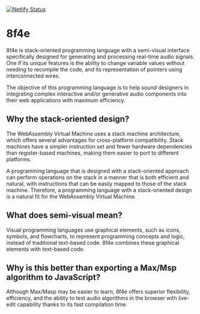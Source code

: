 [![Netlify Status](https://api.netlify.com/api/v1/badges/21e4864c-e37c-4039-85a0-baf88a997c6b/deploy-status)](https://app.netlify.com/sites/8f4e/deploys)

# 8f4e

8f4e is stack-oriented programming language with a semi-visual interface specifically designed for generating and processing real-time audio signals. One if its unique features is the ability to change variable values without needing to recompile the code, and its representation of pointers using interconnected wires.

The objective of this programming language is to help sound designers in integrating complex interactive and/or generative audio components into their web applications with maximum efficiency.

## Why the stack-oriented design?

The WebAssembly Virtual Machine uses a stack machine architecture, which offers several advantages for cross-platform compatibility. Stack machines have a simpler instruction set and fewer hardware dependencies than register-based machines, making them easier to port to different platforms.

A programming language that is designed with a stack-oriented approach can perform operations on the stack in a manner that is both efficient and natural, with instructions that can be easily mapped to those of the stack machine. Therefore, a programming language with a stack-oriented design is a natural fit for the WebAssembly Virtual Machine.

## What does semi-visual mean?

Visual programming languages use graphical elements, such as icons, symbols, and flowcharts, to represent programming concepts and logic, instead of traditional text-based code. 8f4e combines these graphical elements with text-based code.

## Why is this better than exporting a Max/Msp algorithm to JavaScript?

Although Max/Masp may be easier to learn, 8f4e offers superior flexibility, efficiency, and the ability to test audio algorithms in the browser with live-edit capability thanks to its fast compilation time.
